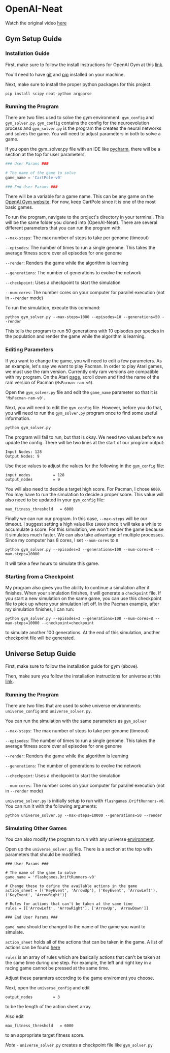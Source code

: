 # OpenAI-Neat

Watch the original video [here](https://youtu.be/o1_SkiEAjmA)

## Gym Setup Guide

### Installation Guide
First, make sure to follow the install instructions for OpenAI Gym at this [link](https://gym.openai.com/docs).

You'll need to have [git](https://git-scm.com/book/en/v2/Getting-Started-Installing-Git) and [pip](https://pip.pypa.io/en/stable/installing/) installed on your machine.

Next, make sure to install the proper python packages for this project.
```shell
pip install scipy neat-python argparse
```

### Running the Program

There are two files used to solve the gym environment: `gym_config` and `gym_solver.py`. `gym_config` contains the config for the neuroevolution process and `gym_solver.py` is the program the creates the neural networks and solves the game. You will need to adjust parameters in both to solve a game. 

If you open the gym_solver.py file with an IDE like [pycharm](https://www.jetbrains.com/pycharm/), there will be a section at the top for user parameters. 

```python
### User Params ###

# The name of the game to solve
game_name = 'CartPole-v0'

### End User Params ###
```

There will be a variable for a game name. This can be any game on the [OpenAI Gym website](https://gym.openai.com/envs). For now, keep CartPole since it is one of the most basic games.

To run the program, navigate to the project's directory in your terminal. This will be the same folder you cloned into (OpenAI-Neat). There are several different parameters that you can run the program with.

`--max-steps`: The max number of steps to take per genome (timeout)

`--episodes`: The number of times to run a single genome. This takes the average fitness score over all episodes for one genome

`--render`: Renders the game while the algorithm is learning

`--generations`: The number of generations to evolve the network

`--checkpoint`: Uses a checkpoint to start the simulation

`--num-cores`: The number cores on your computer for parallel execution (not in `--render` mode)

To run the simulation, execute this command:

```shell
python gym_solver.py --max-steps=1000 --episodes=10 --generations=50 --render
```
This tells the program to run 50 generations with 10 episodes per species in the population and render the game while the algorithm is learning. 

### Editing Parameters
If you want to change the game, you will need to edit a few parameters. As an example, let's say we want to play Pacman. In order to play Atari games, we must use the ram version. Currently only ram versions are compatible with my program. On the Atari [page](https://gym.openai.com/envs#atari), scroll down and find the name of the ram version of Pacman (`MsPacman-ram-v0`).

Open the `gym_solver.py` file and edit the `game_name` parameter so that it is `'MsPacman-ram-v0'`. 

Next, you will need to edit the `gym_config` file. However, before you do that, you will need to run the `gym_solver.py` program once to find some useful information.

```shell
python gym_solver.py
```

The program will fail to run, but that is okay. We need two values before we update the config. 
There will be two lines at the start of our program output:

```
Input Nodes: 128
Output Nodes: 9
```

Use these values to adjust the values for the following in the `gym_config` file:

```
input_nodes          = 128
output_nodes         = 9
```

You will also need to decide a target high score. For Pacman, I chose `6000`. You may have to run the simulation to decide a proper score. This value will also need to be updated in your `gym_config` file:

```
max_fitness_threshold   = 6000
```

Finally we can run our program. In this case, `--max-steps` will be our timeout. I suggest setting a high value like `10000` since it will take a while to accumulate a score. For this simulation, we won't render the game because it simulates much faster. We can also take advantage of multiple processes. Since my computer has 8 cores, I set `--num-cores` to `8`

```
python gym_solver.py --episodes=3 --generations=100 --num-cores=8 --max-steps=10000
```

It will take a few hours to simulate this game.

### Starting from a Checkpoint

My program also gives you the ability to continue a simulation after it finishes. When your simulation finishes, it will generate a `checkpoint` file. If you start a new simulation on the same game, you can use this checkpoint file to pick up where your simulation left off. In the Pacman example, after my simulation finishes, I can run:

```
python gym_solver.py --episodes=3 --generations=100 --num-cores=8 --max-steps=10000 --checkpoint=checkpoint
```
to simulate another 100 generations. At the end of this simulation, another checkpoint file will be generated. 

## Universe Setup Guide

First, make sure to follow the installation guide for gym (above).

Then, make sure you follow the installation instructions for universe at this [link](https://github.com/openai/universe#installation).

### Running the Program

There are two files that are used to solve universe environments: `universe_config` and `universe_solver.py`. 

You can run the simulation with the same parameters as `gym_solver`

`--max-steps`: The max number of steps to take per genome (timeout)

`--episodes`: The number of times to run a single genome. This takes the average fitness score over all episodes for one genome

`--render`: Renders the game while the algorithm is learning

`--generations`: The number of generations to evolve the network

`--checkpoint`: Uses a checkpoint to start the simulation

`--num-cores`: The number cores on your computer for parallel execution (not in `--render` mode)

`universe_solver.py` is initially setup to run with `flashgames.DriftRunners-v0`. You can run it with the following arguments:

```shell
python universe_solver.py --max-steps=10000 --generations=50 --render
```
### Simulating Other Games

You can also modify the program to run with any universe [environment](https://universe.openai.com/envs#flash_games).

Open up the `universe_solver.py` file. There is a section at the top with parameters that should be modified.

```
### User Params ###

# The name of the game to solve
game_name = 'flashgames.DriftRunners-v0'

# Change these to define the available actions in the game
action_sheet = [('KeyEvent', 'ArrowUp'), ('KeyEvent', 'ArrowLeft'), ('KeyEvent', 'ArrowRight')]

# Rules for actions that can't be taken at the same time
rules = [['ArrowLeft', 'ArrowRight'], ['ArrowUp', 'ArrowDown']]

### End User Params ###
```

`game_name` should be changed to the name of the game you want to simulate.

`action_sheet` holds all of the actions that can be taken in the game. A list of actions can be found [here](https://github.com/openai/universe/blob/master/universe/vncdriver/constants.py)

`rules` is an array of rules which are basically actions that can't be taken at the same time during one step. For example, the left and right key in a racing game cannot be pressed at the same time. 

Adjust these paramters according to the game enviroment you choose.

Next, open the `universe_config` and edit
```
output_nodes         = 3
```
to be the length of the action sheet array.

Also edit 
```
max_fitness_threshold   = 6000
```
to an appropriate target fitness score.

*Note* - `universe_solver.py` creates a checkpoint file like `gym_solver.py`
